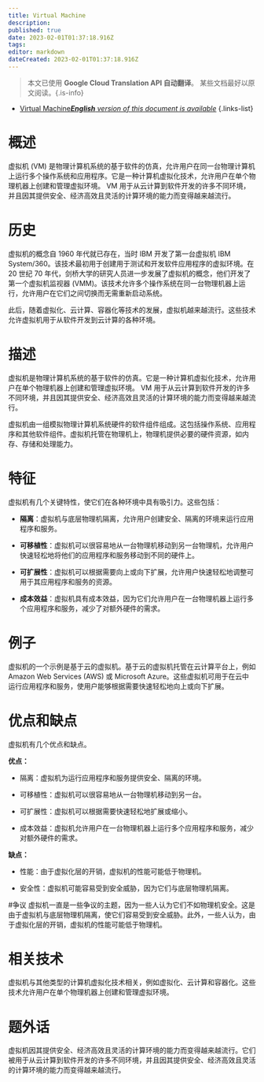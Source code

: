 ```yaml
---
title: Virtual Machine
description: 
published: true
date: 2023-02-01T01:37:18.916Z
tags: 
editor: markdown
dateCreated: 2023-02-01T01:37:18.916Z
---
```


> 本文已使用 **Google Cloud Translation API 自动翻译**。
某些文档最好以原文阅读。{.is-info}

- [Virtual Machine***English** version of this document is available*](/en/Knowledge-base/Dictionary/virtual-machine)
{.links-list}


# 概述
虚拟机 (VM) 是物理计算机系统的基于软件的仿真，允许用户在同一台物理计算机上运行多个操作系统和应用程序。它是一种计算机虚拟化技术，允许用户在单个物理机器上创建和管理虚拟环境。 VM 用于从云计算到软件开发的许多不同环境，并且因其提供安全、经济高效且灵活的计算环境的能力而变得越来越流行。

# 历史
虚拟机的概念自 1960 年代就已存在，当时 IBM 开发了第一台虚拟机 IBM System/360。该技术最初用于创建用于测试和开发软件应用程序的虚拟环境。在 20 世纪 70 年代，剑桥大学的研究人员进一步发展了虚拟机的概念，他们开发了第一个虚拟机监视器 (VMM)。该技术允许多个操作系统在同一台物理机器上运行，允许用户在它们之间切换而无需重新启动系统。

此后，随着虚拟化、云计算、容器化等技术的发展，虚拟机越来越流行。这些技术允许虚拟机用于从软件开发到云计算的各种环境。

# 描述
虚拟机是物理计算机系统的基于软件的仿真。它是一种计算机虚拟化技术，允许用户在单个物理机器上创建和管理虚拟环境。 VM 用于从云计算到软件开发的许多不同环境，并且因其提供安全、经济高效且灵活的计算环境的能力而变得越来越流行。

虚拟机由一组模拟物理计算机系统硬件的软件组件组成。这包括操作系统、应用程序和其他软件组件。虚拟机托管在物理机上，物理机提供必要的硬件资源，如内存、存储和处理能力。

# 特征
虚拟机有几个关键特性，使它们在各种环境中具有吸引力。这些包括：

- **隔离**：虚拟机与底层物理机隔离，允许用户创建安全、隔离的环境来运行应用程序和服务。

- **可移植性**：虚拟机可以很容易地从一台物理机移动到另一台物理机，允许用户快速轻松地将他们的应用程序和服务移动到不同的硬件上。

- **可扩展性**：虚拟机可以根据需要向上或向下扩展，允许用户快速轻松地调整可用于其应用程序和服务的资源。

- **成本效益**：虚拟机具有成本效益，因为它们允许用户在一台物理机器上运行多个应用程序和服务，减少了对额外硬件的需求。

# 例子
虚拟机的一个示例是基于云的虚拟机。基于云的虚拟机托管在云计算平台上，例如 Amazon Web Services (AWS) 或 Microsoft Azure。这些虚拟机可用于在云中运行应用程序和服务，使用户能够根据需要快速轻松地向上或向下扩展。

# 优点和缺点
虚拟机有几个优点和缺点。

**优点：**

- 隔离：虚拟机为运行应用程序和服务提供安全、隔离的环境。

- 可移植性：虚拟机可以很容易地从一台物理机移动到另一台。

- 可扩展性：虚拟机可以根据需要快速轻松地扩展或缩小。

- 成本效益：虚拟机允许用户在一台物理机器上运行多个应用程序和服务，减少对额外硬件的需求。

**缺点：**

- 性能：由于虚拟化层的开销，虚拟机的性能可能低于物理机。

- 安全性：虚拟机可能容易受到安全威胁，因为它们与底层物理机隔离。

#争议
虚拟机一直是一些争议的主题，因为一些人认为它们不如物理机安全。这是由于虚拟机与底层物理机隔离，使它们容易受到安全威胁。此外，一些人认为，由于虚拟化层的开销，虚拟机的性能可能低于物理机。

# 相关技术
虚拟机与其他类型的计算机虚拟化技术相关，例如虚拟化、云计算和容器化。这些技术允许用户在单个物理机器上创建和管理虚拟环境。

# 题外话
虚拟机因其提供安全、经济高效且灵活的计算环境的能力而变得越来越流行。它们被用于从云计算到软件开发的许多不同环境，并且因其提供安全、经济高效且灵活的计算环境的能力而变得越来越流行。